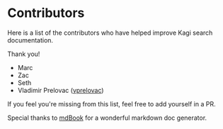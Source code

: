 # Contributors

Here is a list of the contributors who have helped improve Kagi search
documentation.

Thank you!

- Marc
- Zac
- Seth
- Vladimir Prelovac ([vprelovac](https://github.com/vprelovac))

If you feel you're missing from this list, feel free to add yourself in a PR.

Special thanks to [mdBook](https://github.com/rust-lang/mdBook) for a
wonderful markdown doc generator.